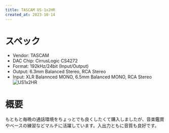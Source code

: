 ```yaml
---
title: TASCAM US-1x2HR
created_at: 2023-10-14
---
```


# スペック
- Vendor: TASCAM
- DAC Chip: CirrusLogic CS4272 
- Format: 192kHz/24bit (Input/Output)
- Output: 6.3mm Balanced Stereo, RCA Stereo
- Input: XLR Balannced MONO, 6.5mm Balanced MONO, RCA Stereo <br>
![US1x2HR](https://i.imgur.com/qSWStDw.jpg)

# 概要
もともと毎晩の通話環境をちょっとでも良くしたくて購入しましたが、音楽鑑賞やベースの練習などマルチに活躍しています。入出力ともに音質も良好です。